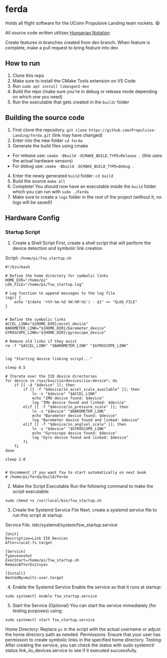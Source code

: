 # ferda
Holds all flight software for the UConn Propulsive Landing team rockets. :smile:

All source code written utilizes [Hungarian Notation](https://www.cse.iitk.ac.in/users/dsrkg/cs245/html/Guide.htm)

Create features in branches created from dev branch. When feature is complete, make a pull request to bring feature into dev

## How to run
1. Clone this repo
2. Make sure to install the CMake Tools extension on VS Code
3. Run `sudo apt install libeigen3-dev`
4. Build the repo (make sure you're in debug or release mode depending on which one you need)
5. Run the executable that gets created in the `build/` folder


## Building the source code
1. First clone the repository. `git clone https://github.com/Propulsive-Landing/ferda.git` (link may have changed)
2. Enter into the new folder `cd ferda`
3. Generate the build files using cmake
 - For release use: `cmake -Bbuild -DCMAKE_BUILD_TYPE=Release .` (this uses the actual hardware sensors)
 - For debug use: `cmake -Bbuild -DCMAKE_BUILD_TYPE=Debug .`
4. Enter the newly generated `build` folder: `cd build`
5. Build the source `make all`
6. Complete! You should now have an executable inside the `build` folder which you can run with `sudo ./Ferda`
7. Make sure to create a `logs` folder in the root of the project (without it, no logs will be saved!)



## Hardware Config

### Startup Script
  1. Create a Shell Script
  First, create a shell script that will perform the device detection and symbolic link creation.
  
  Script: `/home/pi/fsw_startup.sh`

  ```
  #!/bin/bash
  
  # Define the home directory for symbolic links
  HOME_DIR="/home/pi"
  LOG_FILE="/home/pi/fsw_startup.log"
  
  # Log function to append messages to the log file
  log() {
      echo "$(date '+%Y-%m-%d %H:%M:%S') - $1" >> "$LOG_FILE"
  }
  
  
  # Define the symbolic links
  ACCEL_LINK="${HOME_DIR}/accel_device"
  BAROMETER_LINK="${HOME_DIR}/barometer_device"
  GYROSCOPE_LINK="${HOME_DIR}/gyroscope_device"
  
  # Remove old links if they exist
  rm -f "$ACCEL_LINK" "$BAROMETER_LINK" "$GYROSCOPE_LINK"
  
  
  log "Starting device linking script..."
  
  sleep 0.5
  
  # Iterate over the IIO device directories
  for device in /sys/bus/iio/devices/iio:device*; do
      if [[ -d "$device" ]]; then
          if [[ -f "$device/in_accel_scale_available" ]]; then
              ln -s "$device" "$ACCEL_LINK"
              echo "IMU device found: $device"
              log "IMU device found and linked: $device"
          elif [[ -f "$device/in_pressure_scale" ]]; then
              ln -s "$device" "$BAROMETER_LINK"
              echo "Barometer device found: $device"
              log "Barometer device found and linked: $device"
          elif [[ -f "$device/in_anglvel_scale" ]]; then
              ln -s "$device" "$GYROSCOPE_LINK"
              echo "Gyroscope device found: $device"
              log "Gyro device found and linked: $device"
          fi
      fi
  done
  
  sleep 2.0
  
  
  # Uncomment if you want fsw to start automatically on next book
  # /home/pi/ferda/build/Ferda

  ```

  2. Make the Script Executable
  Run the following command to make the script executable:

  ```
  sudo chmod +x /usr/local/bin/fsw_startup.sh
  ```

  3. Create the Systemd Service File
  Next, create a systemd service file to run this script at startup.

  Service File: /etc/systemd/system/fsw_startup.service

  ```
[Unit]
Description=Link IIO Devices
After=local-fs.target

[Service]
Type=oneshot
ExecStart=/home/pi/fsw_startup.sh
RemainAfterExit=yes

[Install]
WantedBy=multi-user.target

  ```

  4. Enable the Systemd Service
  Enable the service so that it runs at startup:

  ```
  sudo systemctl enable fsw_startup.service
  ```
  
  5. Start the Service (Optional)
  You can start the service immediately (for testing purposes) using:
  
  ```
  sudo systemctl start fsw_startup.service
  ```

  Home Directory: Replace `pi` in the script with the actual username or adjust the home directory path as needed.
  Permissions: Ensure that your user has permission to create symbolic links in the specified home directory.
  Testing: After creating the service, you can check the status with sudo systemctl status link_iio_devices.service to see if it executed successfully.
